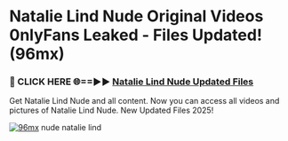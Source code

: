 # Natalie Lind Nude Original Videos 0nlyFans Leaked - Files Updated! (96mx)

<h3>🔴 CLICK HERE 🌐==►► <a href="https://tinyurl.com/yrmya6cz" rel="nofollow">Natalie Lind Nude Updated Files</a></h3>

Get Natalie Lind Nude and all content. Now you can access all videos and pictures of Natalie Lind Nude. New Updated Files 2025!

[![96mx](https://i.imgur.com/FMdXYCs.gif)](https://tinyurl.com/yrmya6cz)
nude natalie lind